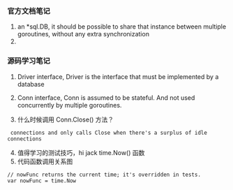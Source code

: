 ### 官方文档笔记
1. an *sql.DB, it should be possible to share that instance between
     multiple goroutines, without any extra synchronization
2.
### 源码学习笔记
1. Driver interface, Driver is the interface that must be implemented by a database

2. Conn interface, Conn is assumed to be stateful.
        And not used concurrently by multiple goroutines.
3. 什么时候调用 Conn.Close() 方法？

```
 connections and only calls Close when there's a surplus of idle connections
```
4. 值得学习的测试技巧，hi jack time.Now() 函数
5. 代码函数调用关系图
```
// nowFunc returns the current time; it's overridden in tests.
var nowFunc = time.Now
```